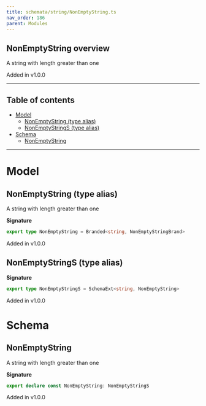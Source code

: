 ```yaml
---
title: schemata/string/NonEmptyString.ts
nav_order: 186
parent: Modules
---
```


## NonEmptyString overview

A string with length greater than one

Added in v1.0.0

---

<h2 class="text-delta">Table of contents</h2>

- [Model](#model)
  - [NonEmptyString (type alias)](#nonemptystring-type-alias)
  - [NonEmptyStringS (type alias)](#nonemptystrings-type-alias)
- [Schema](#schema)
  - [NonEmptyString](#nonemptystring)

---

# Model

## NonEmptyString (type alias)

A string with length greater than one

**Signature**

```ts
export type NonEmptyString = Branded<string, NonEmptyStringBrand>
```

Added in v1.0.0

## NonEmptyStringS (type alias)

**Signature**

```ts
export type NonEmptyStringS = SchemaExt<string, NonEmptyString>
```

Added in v1.0.0

# Schema

## NonEmptyString

A string with length greater than one

**Signature**

```ts
export declare const NonEmptyString: NonEmptyStringS
```

Added in v1.0.0
